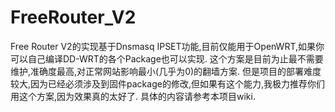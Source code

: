 FreeRouter_V2
=============

Free Router V2的实现基于Dnsmasq IPSET功能,目前仅能用于OpenWRT,如果你可以自己编译DD-WRT的各个Package也可以实现.
这个方案是目前为止最不需要维护,准确度最高,对正常网站影响最小(几乎为0)的翻墙方案.
但是项目的部署难度较大,因为已经必须涉及到固件package的修改,但如果有这个能力,我极力推荐你们用这个方案,因为效果真的太好了.
具体的内容请参考本项目wiki.

